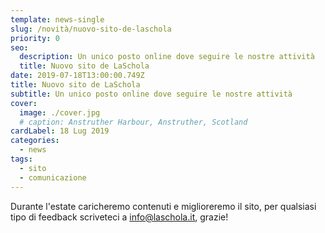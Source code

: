 ```yaml
---
template: news-single
slug: /novità/nuovo-sito-de-laschola
priority: 0
seo:
  description: Un unico posto online dove seguire le nostre attività
  title: Nuovo sito de LaSchola
date: 2019-07-18T13:00:00.749Z
title: Nuovo sito de LaSchola
subtitle: Un unico posto online dove seguire le nostre attività
cover: 
  image: ./cover.jpg
  # caption: Anstruther Harbour, Anstruther, Scotland
cardLabel: 18 Lug 2019
categories:
  - news
tags:
  - sito
  - comunicazione
---
```


Durante l'estate caricheremo contenuti e miglioreremo il sito, per qualsiasi tipo di feedback scriveteci a [info@laschola.it](mailto:info@laschola.it), grazie!
